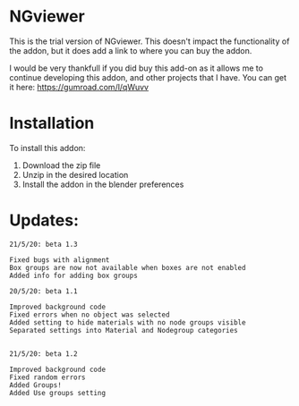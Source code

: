 # NGviewer

This is the trial version of NGviewer. This doesn't impact the functionality of the addon, but it does add a link to where you can buy the addon.

I would be very thankfull if you did buy this add-on as it allows me to continue developing this addon, and other projects that I have.
You can get it here: https://gumroad.com/l/qWuvv

# Installation

To install this addon:

1. Download the zip file
2. Unzip in the desired location
3. Install the addon in the blender preferences

# Updates:

    21/5/20: beta 1.3
    
    Fixed bugs with alignment
    Box groups are now not available when boxes are not enabled
    Added info for adding box groups

    20/5/20: beta 1.1
    
    Improved background code
    Fixed errors when no object was selected
    Added setting to hide materials with no node groups visible
    Separated settings into Material and Nodegroup categories


    21/5/20: beta 1.2

    Improved background code
    Fixed random errors
    Added Groups!
    Added Use groups setting
